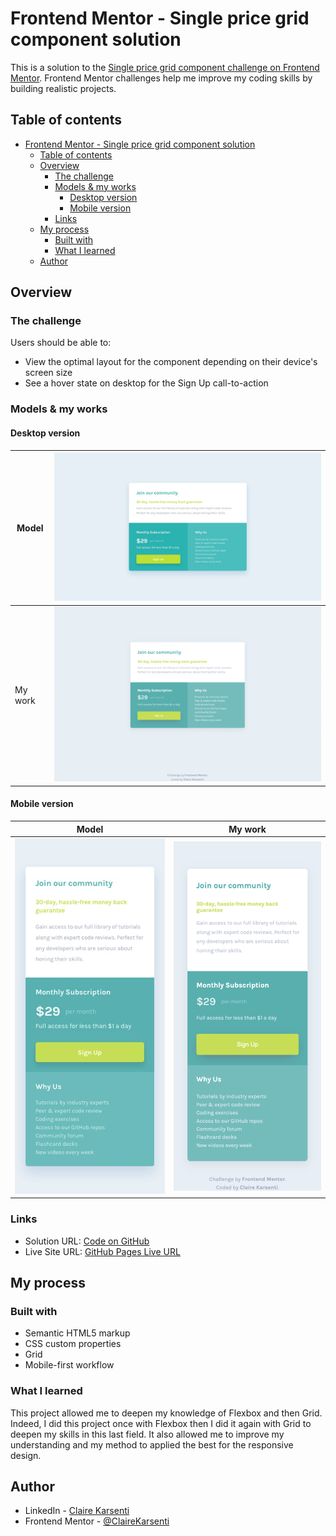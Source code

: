 # Frontend Mentor - Single price grid component solution

This is a solution to the [Single price grid component challenge on Frontend Mentor](https://www.frontendmentor.io/challenges/single-price-grid-component-5ce41129d0ff452fec5abbbc).
Frontend Mentor challenges help me improve my coding skills by building realistic projects.

## Table of contents

- [Frontend Mentor - Single price grid component solution](#frontend-mentor---single-price-grid-component-solution)
  - [Table of contents](#table-of-contents)
  - [Overview](#overview)
    - [The challenge](#the-challenge)
    - [Models \& my works](#models--my-works)
      - [Desktop version](#desktop-version)
      - [Mobile version](#mobile-version)
    - [Links](#links)
  - [My process](#my-process)
    - [Built with](#built-with)
    - [What I learned](#what-i-learned)
  - [Author](#author)

## Overview

### The challenge

Users should be able to:

- View the optimal layout for the component depending on their device's screen size
- See a hover state on desktop for the Sign Up call-to-action

### Models & my works

#### Desktop version

| Model   | ![desktop version](/assets/design/desktop-design.jpg)           |
| ------- | --------------------------------------------------------------- |
| My work | ![desktop version](/assets/my-work/my-work-desktop-version.png) |

#### Mobile version

| Model                                               | My work                                                       |
| --------------------------------------------------- | ------------------------------------------------------------- |
| ![mobile version](/assets/design/mobile-design.jpg) | ![mobile version](/assets/my-work/my-work-mobile-version.png) |

### Links

- Solution URL: [Code on GitHub](https://github.com/ClaireKarsenti/Single-Price-Grid-Component)
- Live Site URL: [GitHub Pages Live URL](https://clairekarsenti.github.io/Single-Price-Grid-Component/)

## My process

### Built with

- Semantic HTML5 markup
- CSS custom properties
- Grid
- Mobile-first workflow

### What I learned

This project allowed me to deepen my knowledge of Flexbox and then Grid. Indeed, I did this project once with Flexbox then I did it again with Grid to deepen my skills in this last field. It also allowed me to improve my understanding and my method to applied the best for the responsive design.

## Author

- LinkedIn - [Claire Karsenti](https://www.linkedin.com/in/claire-karsenti/)
- Frontend Mentor - [@ClaireKarsenti](https://www.frontendmentor.io/profile/ClaireKarsenti)
